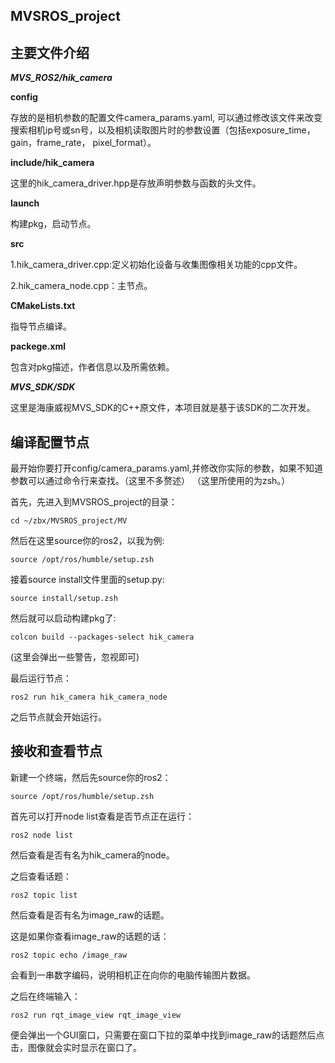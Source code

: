 MVSROS_project
----

主要文件介绍
---

***MVS_ROS2/hik_camera*** 

  **config**
  
  存放的是相机参数的配置文件camera_params.yaml, 可以通过修改该文件来改变搜索相机ip号或sn号，以及相机读取图片时的参数设置（包括exposure_time， gain，frame_rate， pixel_format）。
  
  
  **include/hik_camera**
  
  这里的hik_camera_driver.hpp是存放声明参数与函数的头文件。
  
  
  **launch**
  
  构建pkg，启动节点。
  
  
  **src**
  
  1.hik_camera_driver.cpp:定义初始化设备与收集图像相关功能的cpp文件。
  
  2.hik_camera_node.cpp：主节点。
  
  
  **CMakeLists.txt**
  
  指导节点编译。
  
  
  **packege.xml**
  
  包含对pkg描述，作者信息以及所需依赖。


***MVS_SDK/SDK***

  这里是海康威视MVS_SDK的C++原文件，本项目就是基于该SDK的二次开发。


编译配置节点
---
最开始你要打开config/camera_params.yaml,并修改你实际的参数，如果不知道参数可以通过命令行来查找。（这里不多赘述）
（这里所使用的为zsh。）

首先，先进入到MVSROS_project的目录：

```
cd ~/zbx/MVSROS_project/MV
```

然后在这里source你的ros2，以我为例:

```
source /opt/ros/humble/setup.zsh   
```

接着source install文件里面的setup.py:

```
source install/setup.zsh 
```

然后就可以启动构建pkg了:

```
colcon build --packages-select hik_camera
```
(这里会弹出一些警告，忽视即可)

最后运行节点：

```
ros2 run hik_camera hik_camera_node
```

之后节点就会开始运行。

接收和查看节点
---
新建一个终端，然后先source你的ros2：

```
source /opt/ros/humble/setup.zsh
```

首先可以打开node list查看是否节点正在运行：

```
ros2 node list
```

然后查看是否有名为hik_camera的node。

之后查看话题：

```
ros2 topic list
```

然后查看是否有名为image_raw的话题。

这是如果你查看image_raw的话题的话：

```
ros2 topic echo /image_raw
```

会看到一串数字编码，说明相机正在向你的电脑传输图片数据。

之后在终端输入：

```
ros2 run rqt_image_view rqt_image_view
```

便会弹出一个GUI窗口，只需要在窗口下拉的菜单中找到image_raw的话题然后点击，图像就会实时显示在窗口了。



